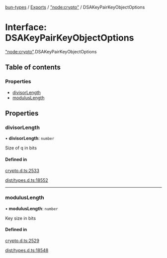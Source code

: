 [bun-types](https://github.com/oven-sh/bun-types/blob/master/api-docs/README.md) / [Exports](https://github.com/oven-sh/bun-types/blob/master/api-docs/modules.md) / ["node:crypto"](https://github.com/oven-sh/bun-types/blob/master/api-docs/modules/node_crypto_.md) / DSAKeyPairKeyObjectOptions

# Interface: DSAKeyPairKeyObjectOptions

["node:crypto"](https://github.com/oven-sh/bun-types/blob/master/api-docs/modules/node_crypto_.md).DSAKeyPairKeyObjectOptions

## Table of contents

### Properties

- [divisorLength](https://github.com/oven-sh/bun-types/blob/master/api-docs/interfaces/node_crypto_.DSAKeyPairKeyObjectOptions.md#divisorlength)
- [modulusLength](https://github.com/oven-sh/bun-types/blob/master/api-docs/interfaces/node_crypto_.DSAKeyPairKeyObjectOptions.md#moduluslength)

## Properties

### divisorLength

• **divisorLength**: `number`

Size of q in bits

#### Defined in

[crypto.d.ts:2533](https://github.com/valgaze/bun-types/blob/6f8dbf8/crypto.d.ts#L2533)

[dist/types.d.ts:18552](https://github.com/valgaze/bun-types/blob/6f8dbf8/dist/types.d.ts#L18552)

___

### modulusLength

• **modulusLength**: `number`

Key size in bits

#### Defined in

[crypto.d.ts:2529](https://github.com/valgaze/bun-types/blob/6f8dbf8/crypto.d.ts#L2529)

[dist/types.d.ts:18548](https://github.com/valgaze/bun-types/blob/6f8dbf8/dist/types.d.ts#L18548)
